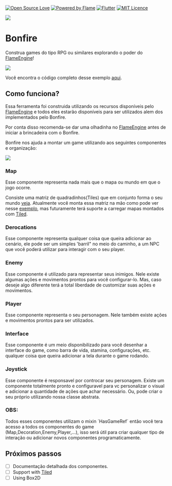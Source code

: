 [![Open Source Love](https://badges.frapsoft.com/os/v1/open-source.svg?v=102)](https://github.com/RafaelBarbosatec/bonfire)
[![Powered by Flame](https://img.shields.io/badge/Powered%20by-%F0%9F%94%A5-orange.svg)](https://flame-engine.org)
[![Flutter](https://img.shields.io/badge/Made%20with-Flutter-blue.svg)](https://flutter.dev/)
[![MIT Licence](https://badges.frapsoft.com/os/mit/mit.svg?v=103)](https://opensource.org/licenses/mit-license.php)

![](https://github.com/RafaelBarbosatec/bonfire/blob/master/media/bonfire.gif)
# Bonfire


Construa games do tipo RPG ou similares explorando o poder do [FlameEngine](https://flame-engine.org/)!

![](https://github.com/RafaelBarbosatec/bonfire/blob/master/media/video_example.gif)

Você encontra o código completo desse exemplo [aqui](https://github.com/RafaelBarbosatec/bonfire/tree/master/example).

## Como funciona?

Essa ferramenta foi construida utilizando os recursos disponíveis pelo [FlameEngine](https://flame-engine.org/) e todos eles estarão disponíveis para ser utilizados alem dos implementados pelo Bonfire.

Por conta disso recomenda-se dar uma olhadinha no [FlameEngine](https://flame-engine.org/) antes de iniciar a brincadeira com o Bonfire.

Bonfire nos ajuda a montar um game utilizando aos seguintes componentes e organização:

![](https://github.com/RafaelBarbosatec/bonfire/blob/master/media/game_diagram.png)

### Map
Esse componente representa nada mais que o mapa ou mundo em que o jogo ocorre. 

Consiste uma matriz de quadradinhos(Tiles) que em conjunto forma o seu mundo [veja](https://www.mapeditor.org/img/screenshot-terrain.png). Atualmente você monta essa matriz na mão como pode ver nesse [exemplo](https://github.com/RafaelBarbosatec/bonfire/blob/master/example/lib/map/dungeon_map.dart), mas futuramente terá suporte a carregar mapas montados com [Tiled](https://www.mapeditor.org/).

### Derocations
Esse componente representa qualquer coisa que queira adicionar ao cenário, ele pode ser um simples 'barril" no meio do caminho, a um NPC que você poderá utilizar para interagir com o seu player.

### Enemy
Esse componente é utilizado para representar seus inimigos. Nele existe algumas ações e movimentos prontos para você configurar-lo. Mas, caso deseje algo diferente terá a total liberdade de customizar suas ações e movimentos.

### Player
Esse componente representa o seu personagem. Nele também existe ações e movimentos prontos para ser utilizados.

### Interface
Esse componente é um meio disponibilizado para você desenhar a interface do game, como barra de vida, stamina, configurações, etc. qualquer coisa que queira adicionar a tela durante o game rodando.

### Joystick
Esse componente é responsavel por controcar seu personagem. Existe um componente totalmente pronto e configuravel para vc personalizar o visual e adicionar a quantidade de ações que achar necessário. Ou, pode criar o seu próprio utilizando nossa classe abstrata.

### OBS:
Todos esses componentes utilizam o mixin ´HasGameRef´ então você tera acesso a todos os componentes do game (Map,Decoration,Enemy,Player,...), isso será útil para criar qualquer tipo de interação ou adicionar novos componentes programaticamente.

## Próximos passos
- [ ] Documentação detalhada dos componentes.
- [ ] Support with [Tiled](https://www.mapeditor.org/)
- [ ] Using Box2D
